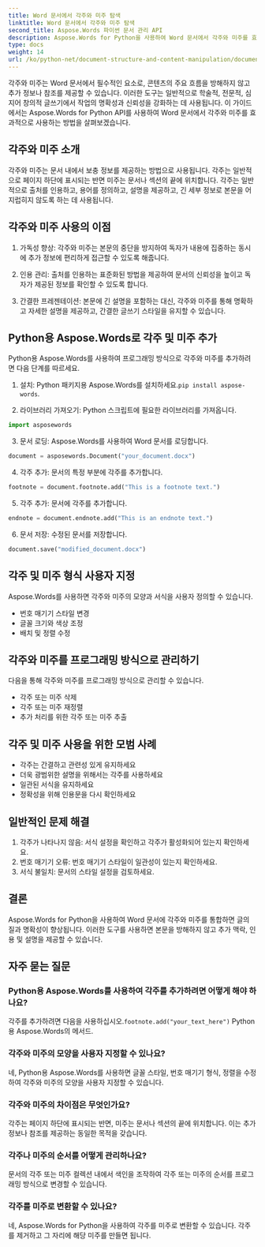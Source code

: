 ```yaml
---
title: Word 문서에서 각주와 미주 탐색
linktitle: Word 문서에서 각주와 미주 탐색
second_title: Aspose.Words 파이썬 문서 관리 API
description: Aspose.Words for Python을 사용하여 Word 문서에서 각주와 미주를 효과적으로 사용하는 방법을 알아보세요. 이러한 요소를 프로그래밍 방식으로 추가, 사용자 지정 및 관리하는 방법을 알아보세요.
type: docs
weight: 14
url: /ko/python-net/document-structure-and-content-manipulation/document-footnotes-endnotes/
---
```


각주와 미주는 Word 문서에서 필수적인 요소로, 콘텐츠의 주요 흐름을 방해하지 않고 추가 정보나 참조를 제공할 수 있습니다. 이러한 도구는 일반적으로 학술적, 전문적, 심지어 창의적 글쓰기에서 작업의 명확성과 신뢰성을 강화하는 데 사용됩니다. 이 가이드에서는 Aspose.Words for Python API를 사용하여 Word 문서에서 각주와 미주를 효과적으로 사용하는 방법을 살펴보겠습니다.

## 각주와 미주 소개

각주와 미주는 문서 내에서 보충 정보를 제공하는 방법으로 사용됩니다. 각주는 일반적으로 페이지 하단에 표시되는 반면 미주는 문서나 섹션의 끝에 위치합니다. 각주는 일반적으로 출처를 인용하고, 용어를 정의하고, 설명을 제공하고, 긴 세부 정보로 본문을 어지럽히지 않도록 하는 데 사용됩니다.

## 각주와 미주 사용의 이점

1. 가독성 향상: 각주와 미주는 본문의 중단을 방지하여 독자가 내용에 집중하는 동시에 추가 정보에 편리하게 접근할 수 있도록 해줍니다.

2. 인용 관리: 출처를 인용하는 표준화된 방법을 제공하여 문서의 신뢰성을 높이고 독자가 제공된 정보를 확인할 수 있도록 합니다.

3. 간결한 프레젠테이션: 본문에 긴 설명을 포함하는 대신, 각주와 미주를 통해 명확하고 자세한 설명을 제공하고, 간결한 글쓰기 스타일을 유지할 수 있습니다.

## Python용 Aspose.Words로 각주 및 미주 추가

Python용 Aspose.Words를 사용하여 프로그래밍 방식으로 각주와 미주를 추가하려면 다음 단계를 따르세요.

1.  설치: Python 패키지용 Aspose.Words를 설치하세요.`pip install aspose-words`.

2. 라이브러리 가져오기: Python 스크립트에 필요한 라이브러리를 가져옵니다.
```python
import asposewords
```

3. 문서 로딩: Aspose.Words를 사용하여 Word 문서를 로딩합니다.
```python
document = asposewords.Document("your_document.docx")
```

4. 각주 추가: 문서의 특정 부분에 각주를 추가합니다.
```python
footnote = document.footnote.add("This is a footnote text.")
```

5. 각주 추가: 문서에 각주를 추가합니다.
```python
endnote = document.endnote.add("This is an endnote text.")
```

6. 문서 저장: 수정된 문서를 저장합니다.
```python
document.save("modified_document.docx")
```

## 각주 및 미주 형식 사용자 지정

Aspose.Words를 사용하면 각주와 미주의 모양과 서식을 사용자 정의할 수 있습니다.

- 번호 매기기 스타일 변경
- 글꼴 크기와 색상 조정
- 배치 및 정렬 수정

## 각주와 미주를 프로그래밍 방식으로 관리하기

다음을 통해 각주와 미주를 프로그래밍 방식으로 관리할 수 있습니다.

- 각주 또는 미주 삭제
- 각주 또는 미주 재정렬
- 추가 처리를 위한 각주 또는 미주 추출

## 각주 및 미주 사용을 위한 모범 사례

- 각주는 간결하고 관련성 있게 유지하세요
- 더욱 광범위한 설명을 위해서는 각주를 사용하세요
- 일관된 서식을 유지하세요
- 정확성을 위해 인용문을 다시 확인하세요

## 일반적인 문제 해결

1. 각주가 나타나지 않음: 서식 설정을 확인하고 각주가 활성화되어 있는지 확인하세요.
2. 번호 매기기 오류: 번호 매기기 스타일이 일관성이 있는지 확인하세요.
3. 서식 불일치: 문서의 스타일 설정을 검토하세요.

## 결론

Aspose.Words for Python을 사용하여 Word 문서에 각주와 미주를 통합하면 글의 질과 명확성이 향상됩니다. 이러한 도구를 사용하면 본문을 방해하지 않고 추가 맥락, 인용 및 설명을 제공할 수 있습니다.

## 자주 묻는 질문

### Python용 Aspose.Words를 사용하여 각주를 추가하려면 어떻게 해야 하나요?

 각주를 추가하려면 다음을 사용하십시오.`footnote.add("your_text_here")` Python용 Aspose.Words의 메서드.

### 각주와 미주의 모양을 사용자 지정할 수 있나요?

네, Python용 Aspose.Words를 사용하면 글꼴 스타일, 번호 매기기 형식, 정렬을 수정하여 각주와 미주의 모양을 사용자 지정할 수 있습니다.

### 각주와 미주의 차이점은 무엇인가요?

각주는 페이지 하단에 표시되는 반면, 미주는 문서나 섹션의 끝에 위치합니다. 이는 추가 정보나 참조를 제공하는 동일한 목적을 갖습니다.

### 각주나 미주의 순서를 어떻게 관리하나요?

문서의 각주 또는 미주 컬렉션 내에서 색인을 조작하여 각주 또는 미주의 순서를 프로그래밍 방식으로 변경할 수 있습니다.

### 각주를 미주로 변환할 수 있나요?

네, Aspose.Words for Python을 사용하여 각주를 미주로 변환할 수 있습니다. 각주를 제거하고 그 자리에 해당 미주를 만들면 됩니다.